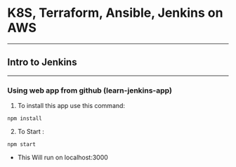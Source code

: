 # K8S, Terraform, Ansible, Jenkins on AWS
***
## Intro to Jenkins
***
### Using  web app from github (learn-jenkins-app)
1. To install this app use this command:
```
npm install
```
2. To Start :
```
npm start
```
- This Will run on localhost:3000